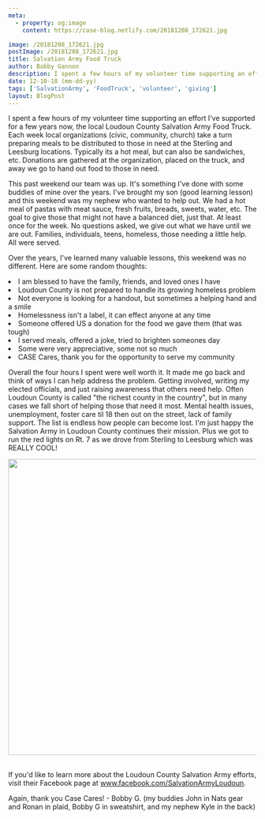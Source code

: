 ```yaml
---
meta:
  - property: og:image
    content: https://case-blog.netlify.com/20181208_172621.jpg

image: /20181208_172621.jpg
postImage: /20181208_172621.jpg
title: Salvation Army Food Truck
author: Bobby Gannon
description: I spent a few hours of my volunteer time supporting an effort I've supported for a few years now, the local Loudoun County Salvation Army Food Truck. Each week local organizations (civic, community, church) take a turn preparing meals to be distributed to those in need at the Sterling and Leesburg locations. Typically its a hot meal, but can also be sandwiches, etc. Donations are gathered at the organization, placed on the truck, and away we go to hand out food to those in need.
date: 12-10-18 (mm-dd-yy)
tags: ['SalvationArmy', 'FoodTruck', 'volunteer', 'giving']
layout: BlogPost
---
```


<!-- Read More -->

I spent a few hours of my volunteer time supporting an effort I've supported for a few years now, the local Loudoun County Salvation Army Food Truck. Each week local organizations (civic, community, church) take a turn preparing meals to be distributed to those in need at the Sterling and Leesburg locations. Typically its a hot meal, but can also be sandwiches, etc. Donations are gathered at the organization, placed on the truck, and away we go to hand out food to those in need.

This past weekend our team was up. It's something I've done with some buddies of mine over the years. I've brought my son (good learning lesson) and this weekend was my nephew who wanted to help out. We had a hot meal of pastas with meat sauce, fresh fruits, breads, sweets, water, etc. The goal to give those that might not have a balanced diet, just that. At least once for the week. No questions asked, we give out what we have until we are out. Families, individuals, teens, homeless, those needing a little help. All were served.

Over the years, I've learned many valuable lessons, this weekend was no different. Here are some random thoughts:

<li>I am blessed to have the family, friends, and loved ones I have</li>
<li>Loudoun County is not prepared to handle its growing homeless problem</li>
<li>Not everyone is looking for a handout, but sometimes a helping hand and a smile</li>
<li>Homelessness isn't a label, it can effect anyone at any time</li>
<li>Someone offered US a donation for the food we gave them (that was tough)</li>
<li>I served meals, offered a joke, tried to brighten someones day</li>
<li>Some were very appreciative, some not so much</li>
<li>CASE Cares, thank you for the opportunity to serve my community</li>

Overall the four hours I spent were well worth it. It made me go back and think of ways I can help address the problem. Getting involved, writing my elected officials, and just raising awareness that others need help. Often Loudoun County is called "the richest county in the country", but in many cases we fall short of helping those that need it most. Mental health issues, unemployment, foster care til 18 then out on the street, lack of family support. The list is endless how people can become lost. I'm just happy the Salvation Army in Loudoun County continues their mission. Plus we got to run the red lights on Rt. 7 as we drove from Sterling to Leesburg which was REALLY COOL!

<center><img src="/20181208_151921.jpg" width="600"/></center><br/>

If you'd like to learn more about the Loudoun County Salvation Army efforts, visit their Facebook page at <a href="https://www.facebook.com/SalvationArmyLoudoun/">www.facebook.com/SalvationArmyLoudoun</a>.

Again, thank you Case Cares! - Bobby G. (my buddies John in Nats gear and Ronan in plaid, Bobby G in sweatshirt, and my nephew Kyle in the back)
